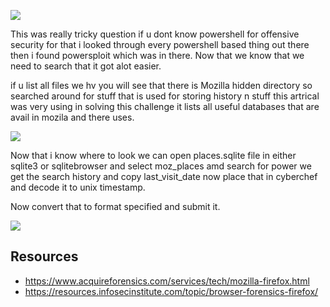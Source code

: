 ![](Pasted%20image%2020210428124129.png)

This was really tricky question if u dont know powershell for offensive security for that i looked through every powershell based thing out there then i found powersploit which was in there. Now that we know that we need to search that it got alot easier.

if u list all files we hv you will see that there is Mozilla hidden directory so searched around for stuff that is used for storing history n stuff
this artrical  was very using in solving this challenge it lists all useful databases that are avail in mozila and there uses.

![](Pasted%20image%2020210428125236.png)

Now that i know where to look we can open places.sqlite file in either sqlite3 or sqlitebrowser and select moz_places amd search for power we get the search history and copy last_visit_date now place that in cyberchef and decode it to unix timestamp.

Now convert that to format specified and submit it.

![](Pasted%20image%2020210428141405.png)






## Resources 
* https://www.acquireforensics.com/services/tech/mozilla-firefox.html
* https://resources.infosecinstitute.com/topic/browser-forensics-firefox/